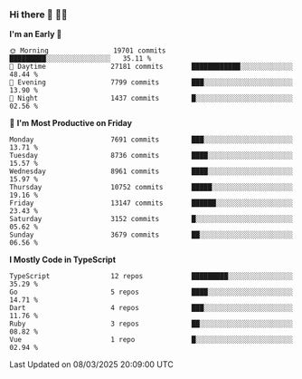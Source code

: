 ### Hi there 👋 🧑‍💻



<!--START_SECTION:waka-->
**I'm an Early 🐤** 

```text
🌞 Morning                19701 commits       █████████░░░░░░░░░░░░░░░░   35.11 % 
🌆 Daytime                27181 commits       ████████████░░░░░░░░░░░░░   48.44 % 
🌃 Evening                7799 commits        ███░░░░░░░░░░░░░░░░░░░░░░   13.90 % 
🌙 Night                  1437 commits        █░░░░░░░░░░░░░░░░░░░░░░░░   02.56 % 
```
📅 **I'm Most Productive on Friday** 

```text
Monday                   7691 commits        ███░░░░░░░░░░░░░░░░░░░░░░   13.71 % 
Tuesday                  8736 commits        ████░░░░░░░░░░░░░░░░░░░░░   15.57 % 
Wednesday                8961 commits        ████░░░░░░░░░░░░░░░░░░░░░   15.97 % 
Thursday                 10752 commits       █████░░░░░░░░░░░░░░░░░░░░   19.16 % 
Friday                   13147 commits       ██████░░░░░░░░░░░░░░░░░░░   23.43 % 
Saturday                 3152 commits        █░░░░░░░░░░░░░░░░░░░░░░░░   05.62 % 
Sunday                   3679 commits        ██░░░░░░░░░░░░░░░░░░░░░░░   06.56 % 
```


**I Mostly Code in TypeScript** 

```text
TypeScript               12 repos            █████████░░░░░░░░░░░░░░░░   35.29 % 
Go                       5 repos             ████░░░░░░░░░░░░░░░░░░░░░   14.71 % 
Dart                     4 repos             ███░░░░░░░░░░░░░░░░░░░░░░   11.76 % 
Ruby                     3 repos             ██░░░░░░░░░░░░░░░░░░░░░░░   08.82 % 
Vue                      1 repo              █░░░░░░░░░░░░░░░░░░░░░░░░   02.94 % 
```




 Last Updated on 08/03/2025 20:09:00 UTC
<!--END_SECTION:waka-->


